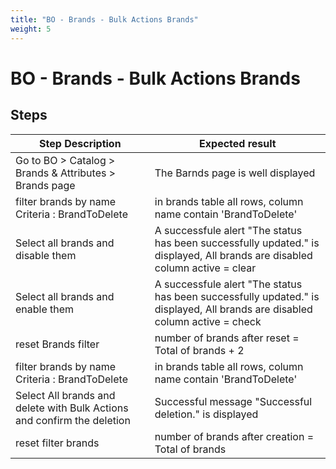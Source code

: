 ```yaml
---
title: "BO - Brands - Bulk Actions Brands"
weight: 5
---
```


# BO - Brands - Bulk Actions Brands
## Steps
| Step Description | Expected result |
| ----- | ----- |
| Go to BO > Catalog > Brands & Attributes > Brands page | The Barnds page is well displayed |
| filter brands by name <br>Criteria : BrandToDelete | in brands table all rows, column name contain 'BrandToDelete' |
| Select all brands and disable them | A successfule alert "The status has been successfully updated." is displayed, All brands are disabled <br>column active = clear |
| Select all brands and enable them | A successfule alert "The status has been successfully updated." is displayed, All brands are disabled <br>column active = check |
| reset Brands filter | number of brands after reset = Total of brands + 2 |
| filter brands by name <br>Criteria : BrandToDelete | in brands table all rows, column name contain 'BrandToDelete' |
| Select All brands and delete with Bulk Actions and confirm the deletion | Successful message "Successful deletion." is displayed |
| reset filter brands | number of brands after creation = Total of brands |
